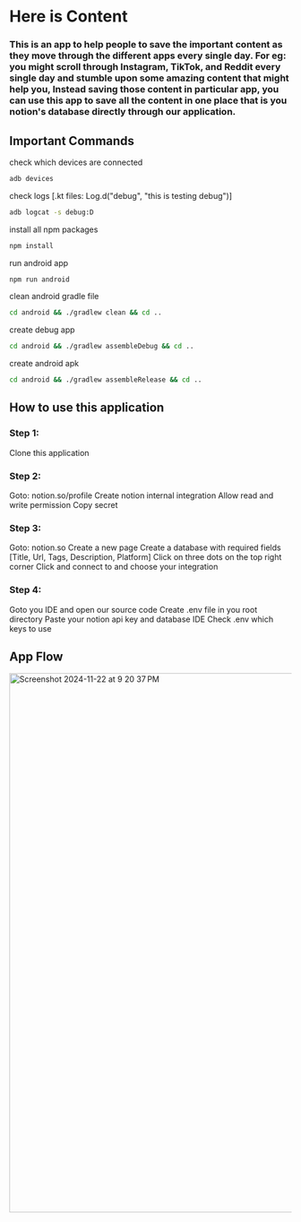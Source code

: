 # Here is Content
### This is an app to help people to save the important content as they move through the different apps every single day. For eg: you might scroll through Instagram, TikTok, and Reddit every single day and stumble upon some amazing content that might help you, Instead saving those content in particular app, you can use this app to save all the content in one place that is you notion's database directly through our application.


## Important Commands
check which devices are connected
``` bash
adb devices
```

check logs [.kt files: Log.d("debug", "this is testing debug")]
``` bash
adb logcat -s debug:D
```

install all npm packages
``` bash
npm install
```

run android app
``` bash
npm run android
```

clean android gradle file
``` bash
cd android && ./gradlew clean && cd ..
```

create debug app
``` bash
cd android && ./gradlew assembleDebug && cd ..
```

create android apk
``` bash
cd android && ./gradlew assembleRelease && cd ..
```


## How to use this application
### Step 1: 
Clone this application

### Step 2:
Goto: notion.so/profile
Create notion internal integration
Allow read and write permission
Copy secret

### Step 3:
Goto: notion.so
Create a new page
Create a database with required fields [Title, Url, Tags, Description, Platform]
Click on three dots on the top right corner
Click and connect to and choose your integration

### Step 4:
Goto you IDE and open our source code
Create .env file in you root directory
Paste your notion api key and database IDE
Check .env which keys to use

## App Flow
<img width="963" alt="Screenshot 2024-11-22 at 9 20 37 PM" src="https://github.com/user-attachments/assets/b83c2697-cff5-4f99-b4d7-725e841d40ad">

